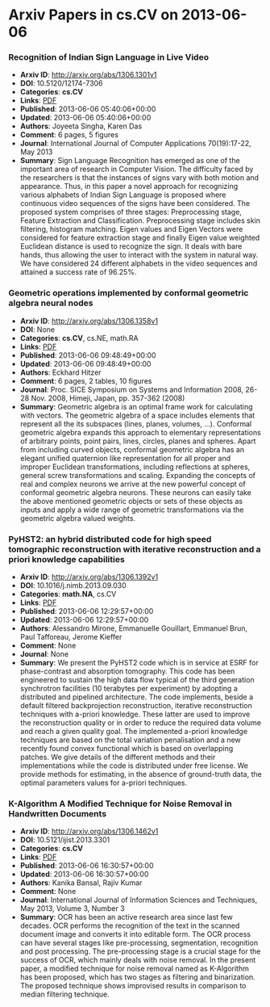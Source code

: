 # Arxiv Papers in cs.CV on 2013-06-06
### Recognition of Indian Sign Language in Live Video
- **Arxiv ID**: http://arxiv.org/abs/1306.1301v1
- **DOI**: 10.5120/12174-7306
- **Categories**: **cs.CV**
- **Links**: [PDF](http://arxiv.org/pdf/1306.1301v1)
- **Published**: 2013-06-06 05:40:06+00:00
- **Updated**: 2013-06-06 05:40:06+00:00
- **Authors**: Joyeeta Singha, Karen Das
- **Comment**: 6 pages, 5 figures
- **Journal**: International Journal of Computer Applications 70(19):17-22, May
  2013
- **Summary**: Sign Language Recognition has emerged as one of the important area of research in Computer Vision. The difficulty faced by the researchers is that the instances of signs vary with both motion and appearance. Thus, in this paper a novel approach for recognizing various alphabets of Indian Sign Language is proposed where continuous video sequences of the signs have been considered. The proposed system comprises of three stages: Preprocessing stage, Feature Extraction and Classification. Preprocessing stage includes skin filtering, histogram matching. Eigen values and Eigen Vectors were considered for feature extraction stage and finally Eigen value weighted Euclidean distance is used to recognize the sign. It deals with bare hands, thus allowing the user to interact with the system in natural way. We have considered 24 different alphabets in the video sequences and attained a success rate of 96.25%.



### Geometric operations implemented by conformal geometric algebra neural nodes
- **Arxiv ID**: http://arxiv.org/abs/1306.1358v1
- **DOI**: None
- **Categories**: **cs.CV**, cs.NE, math.RA
- **Links**: [PDF](http://arxiv.org/pdf/1306.1358v1)
- **Published**: 2013-06-06 09:48:49+00:00
- **Updated**: 2013-06-06 09:48:49+00:00
- **Authors**: Eckhard Hitzer
- **Comment**: 6 pages, 2 tables, 10 figures
- **Journal**: Proc. SICE Symposium on Systems and Information 2008, 26-28 Nov.
  2008, Himeji, Japan, pp. 357-362 (2008)
- **Summary**: Geometric algebra is an optimal frame work for calculating with vectors. The geometric algebra of a space includes elements that represent all the its subspaces (lines, planes, volumes, ...). Conformal geometric algebra expands this approach to elementary representations of arbitrary points, point pairs, lines, circles, planes and spheres. Apart from including curved objects, conformal geometric algebra has an elegant unified quaternion like representation for all proper and improper Euclidean transformations, including reflections at spheres, general screw transformations and scaling. Expanding the concepts of real and complex neurons we arrive at the new powerful concept of conformal geometric algebra neurons. These neurons can easily take the above mentioned geometric objects or sets of these objects as inputs and apply a wide range of geometric transformations via the geometric algebra valued weights.



### PyHST2: an hybrid distributed code for high speed tomographic reconstruction with iterative reconstruction and a priori knowledge capabilities
- **Arxiv ID**: http://arxiv.org/abs/1306.1392v1
- **DOI**: 10.1016/j.nimb.2013.09.030
- **Categories**: **math.NA**, cs.CV
- **Links**: [PDF](http://arxiv.org/pdf/1306.1392v1)
- **Published**: 2013-06-06 12:29:57+00:00
- **Updated**: 2013-06-06 12:29:57+00:00
- **Authors**: Alessandro Mirone, Emmanuelle Gouillart, Emmanuel Brun, Paul Tafforeau, Jerome Kieffer
- **Comment**: None
- **Journal**: None
- **Summary**: We present the PyHST2 code which is in service at ESRF for phase-contrast and absorption tomography. This code has been engineered to sustain the high data flow typical of the third generation synchrotron facilities (10 terabytes per experiment) by adopting a distributed and pipelined architecture. The code implements, beside a default filtered backprojection reconstruction, iterative reconstruction techniques with a-priori knowledge. These latter are used to improve the reconstruction quality or in order to reduce the required data volume and reach a given quality goal. The implemented a-priori knowledge techniques are based on the total variation penalisation and a new recently found convex functional which is based on overlapping patches.   We give details of the different methods and their implementations while the code is distributed under free license.   We provide methods for estimating, in the absence of ground-truth data, the optimal parameters values for a-priori techniques.



### K-Algorithm A Modified Technique for Noise Removal in Handwritten Documents
- **Arxiv ID**: http://arxiv.org/abs/1306.1462v1
- **DOI**: 10.5121/ijist.2013.3301
- **Categories**: **cs.CV**
- **Links**: [PDF](http://arxiv.org/pdf/1306.1462v1)
- **Published**: 2013-06-06 16:30:57+00:00
- **Updated**: 2013-06-06 16:30:57+00:00
- **Authors**: Kanika Bansal, Rajiv Kumar
- **Comment**: None
- **Journal**: International Journal of Information Sciences and Techniques, May
  2013, Volume 3, Number 3
- **Summary**: OCR has been an active research area since last few decades. OCR performs the recognition of the text in the scanned document image and converts it into editable form. The OCR process can have several stages like pre-processing, segmentation, recognition and post processing. The pre-processing stage is a crucial stage for the success of OCR, which mainly deals with noise removal. In the present paper, a modified technique for noise removal named as K-Algorithm has been proposed, which has two stages as filtering and binarization. The proposed technique shows improvised results in comparison to median filtering technique.



